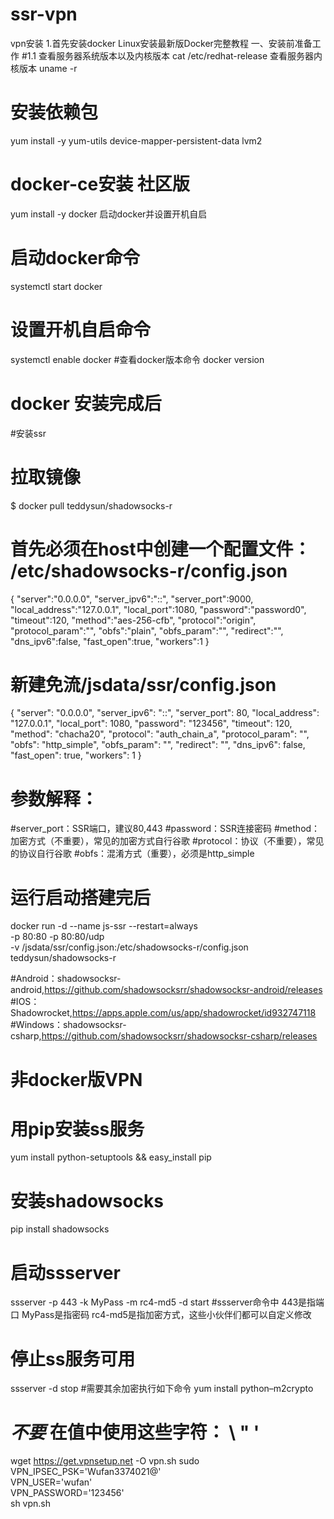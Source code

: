 # ssr-vpn
vpn安装
1.首先安装docker
Linux安装最新版Docker完整教程
一、安装前准备工作
#1.1 查看服务器系统版本以及内核版本
cat /etc/redhat-release
查看服务器内核版本
uname -r
# 安装依赖包
yum install -y yum-utils device-mapper-persistent-data lvm2
# docker-ce安装 社区版
yum install -y docker
启动docker并设置开机自启
# 启动docker命令
systemctl start docker
# 设置开机自启命令
systemctl enable docker
#查看docker版本命令
docker version
# docker 安装完成后
#安装ssr
# 拉取镜像
$ docker pull teddysun/shadowsocks-r
# 首先必须在host中创建一个配置文件： /etc/shadowsocks-r/config.json
{
    "server":"0.0.0.0",
    "server_ipv6":"::",
    "server_port":9000,
    "local_address":"127.0.0.1",
    "local_port":1080,
    "password":"password0",
    "timeout":120,
    "method":"aes-256-cfb",
    "protocol":"origin",
    "protocol_param":"",
    "obfs":"plain",
    "obfs_param":"",
    "redirect":"",
    "dns_ipv6":false,
    "fast_open":true,
    "workers":1
}
# 新建免流/jsdata/ssr/config.json
{
  "server": "0.0.0.0",
  "server_ipv6": "::",
  "server_port": 80,
  "local_address": "127.0.0.1",
  "local_port": 1080,
  "password": "123456",
  "timeout": 120,
  "method": "chacha20",
  "protocol": "auth_chain_a",
  "protocol_param": "",
  "obfs": "http_simple",
  "obfs_param": "",
  "redirect": "",
  "dns_ipv6": false,
  "fast_open": true,
  "workers": 1
}
# 参数解释：
#server_port：SSR端口，建议80,443
#password：SSR连接密码
#method：加密方式（不重要），常见的加密方式自行谷歌
#protocol：协议（不重要），常见的协议自行谷歌
#obfs：混淆方式（重要），必须是http_simple
# 运行启动搭建完后
docker run -d --name js-ssr --restart=always \
    -p 80:80 -p 80:80/udp \
    -v /jsdata/ssr/config.json:/etc/shadowsocks-r/config.json \
    teddysun/shadowsocks-r
    
#Android：shadowsocksr-android,https://github.com/shadowsocksrr/shadowsocksr-android/releases
#IOS：Shadowrocket,https://apps.apple.com/us/app/shadowrocket/id932747118
#Windows：shadowsocksr-csharp,https://github.com/shadowsocksrr/shadowsocksr-csharp/releases
# 非docker版VPN
# 用pip安装ss服务
yum install python-setuptools && easy_install pip
# 安装shadowsocks
pip install shadowsocks
# 启动ssserver
ssserver -p 443 -k MyPass -m rc4-md5 -d start
#ssserver命令中 443是指端口 MyPass是指密码 rc4-md5是指加密方式，这些小伙伴们都可以自定义修改
# 停止ss服务可用 
ssserver -d stop
#需要其余加密执行如下命令
yum install python–m2crypto

# *不要* 在值中使用这些字符：  \ " '
wget https://get.vpnsetup.net -O vpn.sh
sudo VPN_IPSEC_PSK='Wufan3374021@' \
VPN_USER='wufan' \
VPN_PASSWORD='123456' \
sh vpn.sh
